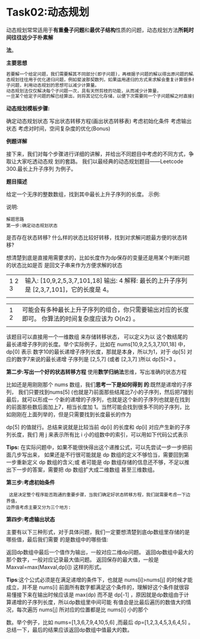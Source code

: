 # Task02:动态规划

 动态规划常常适用于**有重叠子问题**和**最优子结构**性质的问题，动态规划方法**所耗时间往往远少于朴素解**

**法**。

**主要思想**

```sql
若要解一个给定问题，我们需要解其不同部分(即子问题)，再根据子问题的解以得出原问题的解。动
态规划往往用于优化递归问题，例如斐波那契数列，如果运用递归的方式来求解会重复计算很多相同的
子问题，利用动态规划的思想可以减少计算量。
动态规划法仅仅解决每个子问题一次，具有天然剪枝的功能，从而减少计算量，
一旦某个给定子问题的解已经算出，则将其记忆化存储，以便下次需要同一个子问题解之时直接查表。
```

**动态规划模板步骤:**

确定动态规划状态 写出状态转移方程(画出状态转移表) 考虑初始化条件
 考虑输出状态 考虑对时间，空间复杂度的优化(Bonus)

**例题详解**

接下来，我们对每个步骤进行详细的讲解，并给出不同题目中考虑的不同方式，争取让大家吃透动态规 划的套路。
 我们以最经典的动态规划题目——Leetcode 300.最长上升子序列 为例子。

**题目描述**

给定一个无序的整数数组，找到其中最长上升子序列的长度。 示例:

说明:

```
解题思路
第一步:确定动态规划状态
```

是否存在状态转移? 什么样的状态比较好转移，找到对求解问题最方便的状态转移?

想清楚到底是直接用需要求的，比如长度作为dp保存的变量还是用某个判断问题的状态比如是否 是回文子串来作为方便求解的状态

|       |                                                              |
| ----- | ------------------------------------------------------------ |
| 1 2 3 | 输入: [10,9,2,5,3,7,101,18]  输出: 4  解释: 最长的上升子序列是 [2,3,7,101]，它的长度是 4。 |
|       |                                                              |

|      |                                                              |
| ---- | ------------------------------------------------------------ |
| 1 2  | 可能会有多种最长上升子序列的组合，你只需要输出对应的长度即可。 你算法的时间复杂度应该为 O(n2) 。 |
|      |                                                              |

该题目可以直接用一个一维数组 来存储转移状态， 可以定义为以 这个数结尾的 最长递增子序列的长度。举个实际例子，比如在 nums[10,9,2,5,3,7,101,18] 中， dp[0] 表示 数字10的最长递增子序列长度，那就是本身，所以为1，对于 dp[5] 对应的数字7来说的最长递增 子序列是 [2,5,7] (或者 [2,3,7] )所以 dp[5]=3 。

**第二步:写出一个好的状态转移方程** 使用**数学归纳法**思维，写出准确的状态方程

比如还是用刚刚那个 nums 数组，我们**思考一下是如何得到 的**:既然是递增的子序列， 我们只要找到nums[5] (也就是7)前面那些结尾比7小的子序列，然后把7接到最后，就可以形成一 个新的递增的子序列，也就是这个新的子序列也就是在找到的前面那些数后面加上7，相当长度加 1。当然可能会找到很多不同的子序列，比如刚刚在上面列举的，但是只需要找到长度最长的作为

dp[5] 的值就行。总结来说就是比较当前 dp[i] 的长度和 dp[i] 对应产生新的子序列长度，我们 用 j 来表示所有比 i 小的组数中的索引，可以用如下代码公式表示

**Tips:** 在实际问题中，如果不能很快得出这个递推公式，可以先尝试一步一步把前面几步写出来， 如果还是不行很可能就是 dp 数组的定义不够恰当，需要回到第一步重新定义 dp 数组的含义;或 者可能是 dp 数组存储的信息还不够，不足以推出下一步的答案，需要把 dp 数组扩大成二维数组 甚至三维数组。

**第三步:考虑初始条件**

```
 这是决定整个程序能否跑通的重要步骤，当我们确定好状态转移方程，我们就需要考虑一下边界值，
边界值考虑主要又分为三个地方:
```

**第四步:考虑输出状态**

主要有以下三种形式，对于具体问题，我们一定要想清楚到底dp数组里存储的是哪些值，最后我们需要 的是数组中的哪些值:

返回dp数组中最后一个值作为输出，一般对应二维dp问题。 返回dp数组中最大的那个数字，一般对应记录最大值问题。 返回保存的最大值，一般是 Maxval=max(Maxval,dp[i]) 这样的形式。

**Tips**:这个公式必须是在满足递增的条件下，也就是 nums[i]>nums[j] 的时候才能成立，并不是 nums[i] 前面所有数字都满足这个条件的，理解好这个条件就很容易懂接下来在输出时候应该是 max(dp) 而不是 dp[-1] ，原因就是dp数组由于计算递增的子序列长度，所以dp数组里中间可能 有值会是比最后遍历的数值大的情况，每次遍历 nums[j] 所对应的位置都是比 nums[i] 小的那个

数。举个例子，比如 nums=[1,3,6,7,9,4,10,5,6] ,而最后 dp=[1,2,3,4,5,3,6,4,5] 。 总结一下，最后的结果应该返回dp数组中值最大的数。